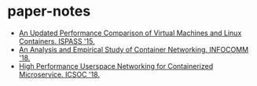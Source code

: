 # paper-notes

- [An Updated Performance Comparison of Virtual Machines and Linux Containers. ISPASS '15.](ispass15-vm-vs-container.md)
- [An Analysis and Empirical Study of Container Networking. INFOCOMM '18.](infocomm18-an-analysis-and-emprirical-study-of-cn.md)
- [High Performance Userspace Networking for Containerized Microservice. ICSOC '18.](icsoc18-docknet.md)
